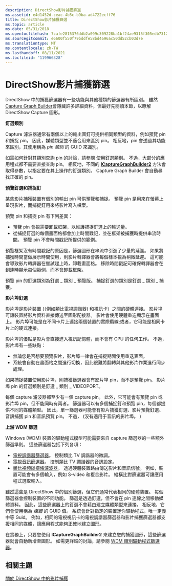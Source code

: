 ```yaml
---
description: DirectShow影片捕獲篩選
ms.assetid: e4d1452d-ceac-4b5c-b9ba-ad4722ecff76
title: DirectShow影片捕獲篩選
ms.topic: article
ms.date: 05/31/2018
ms.openlocfilehash: 7cafe2815376ddb2a099c309228ba1bf24ae9315f305edb7312b88dd1196f82f
ms.sourcegitcommit: e6600f550f79bddfe58bd4696ac50dd52cb03d7e
ms.translationtype: MT
ms.contentlocale: zh-TW
ms.lasthandoff: 08/11/2021
ms.locfileid: "119966328"
---
```

# <a name="directshow-video-capture-filters"></a>DirectShow影片捕獲篩選

DirectShow 中的捕獲篩選器有一些功能與其他種類的篩選器有所區別。 雖然[Capture Graph Builder](capture-graph-builder.md)會隱藏許多詳細資料，但最好先閱讀本節，以瞭解 DirectShow Capture 圖形。

**釘選類別**

Capture 濾波器通常有兩個以上的輸出圖釘可提供相同類型的資料，例如預覽 pin 和捕捉 pin。 因此，媒體類型並不適合用來區別 pin。 相反地，pin 會透過其功能來區別，其使用稱為 *pin 類別* 的 GUID 來識別。

如需如何針對其類別查詢 pin 的討論，請參閱 [使用釘選類別](working-with-pin-categories.md)。 不過，大部分的應用程式都不需要直接查詢 pin。 相反地，不同的 [**ICaptureGraphBuilder2**](/windows/desktop/api/Strmif/nn-strmif-icapturegraphbuilder2) 方法會取得參數，以指定要在其上操作的釘選類別。 Capture Graph Builder 會自動尋找正確的 pin。

**預覽釘選和捕捉釘**

某些影片捕獲裝置有個別的輸出 pin 可供預覽和捕捉。 預覽 pin 是用來在螢幕上呈現影片，而捕捉釘用來將影片寫入檔案。

預覽 pin 和捕捉 pin 有下列差異：

-   預覽 pin 會視需要卸載框架，以維護捕捉釘選上的輸送量。
-   從捕捉釘選的每個畫面格都會加上時間戳記，並在框架被捕獲時提供串流時間。 預覽 pin 不會時間戳記所提供的範例。

預覽框架沒有時間戳記的原因是，篩選圖形在串流中引進了少量的延遲。 如果將捕獲時間當做展示時間使用，則影片轉譯器會將每個樣本視為稍微延遲。 這可能會導致影片轉譯器在嘗試趕上時，卸載畫面格。 移除時間戳記可確保轉譯器會在到達時顯示每個範例，而不會卸載框架。

預覽 pin 的釘選類別為釘選 \_ 類別 \_ 預覽版。 捕捉釘選的類別是釘選 \_ 類別 \_ 捕獲。

**影片埠釘選**

影片埠是影片裝置 (（例如類比電視調諧器) 和視訊卡）之間的硬體連接。 影片埠可讓裝置將影片資料直接傳送至圖形配接器。 影片會使用硬體重迭顯示在畫面上。 影片埠可能是在不同卡片上連接兩個裝置的實際纜線;或者，它可能是相同卡片上的硬式連接。

影片埠的優點是影片會直接進入視訊記憶體，而不會有 CPU 的任何工作。 不過，影片埠有一些缺點：

-   無論您是否想要預覽影片，影片埠一律會在捕捉期間使用重迭表面。
-   系統會自動在畫面格之間進行切換，因此很難將翻轉與其他影片作業進行同步處理。

如果捕捉裝置使用影片埠，則捕獲篩選器會有影片埠 pin，而不是預覽 pin。 影片埠 pin 的釘選類別是釘選 \_ 類別 \_ VIDEOPORT。

每個 capture 濾波器都至少有一個 capture pin。 此外，它可能會有預覽 pin 或影片埠 pin，但不能同時有兩者。 篩選器可以有多個捕捉釘和預覽 pin，每個都提供不同的媒體類型。 因此，單一篩選器可能會有影片捕獲釘選、影片預覽釘選、音訊捕獲 pin 和音訊預覽 pin。 不過， (沒有適用于音訊的影片埠。 ) 

**上游 WDM 篩選**

Windows (WDM) 裝置的驅動程式模型可能需要來自 capture 篩選器的一些額外篩選準則。 這些篩選器包括下列各項：

-   [電視調諧器篩選器](tv-tuner-filter.md)。 控制類比 TV 調諧器的微調。
-   [電視音訊篩選器](tv-audio-filter.md)。 控制類比 TV 調諧器的音訊設定。
-   [類比視頻縱橫條濾波器](analog-video-crossbar-filter.md)。 透過硬體裝置路由傳送影片和音訊信號。 例如，裝置可能會有多個輸入，例如 S-video 和複合影片。 縱橫比對篩選器可讓應用程式選取輸入。

雖然這些是 DirectShow 中的個別篩選，但它們通常代表相同的硬體裝置。 每個篩選器會控制裝置的不同功能。 篩選是透過釘選，但不會在 pin 連線之間移動媒體資料。 因此，這些篩選器上的釘選不會藉由建立媒體類型來連接。 相反地，它們會使用稱為 *媒體* 的 GUID 值。 系統會針對指定的裝置迷你驅動程式，唯一定義中等 Guid。 例如，相同的電視視訊卡的電視調諧器篩選器和影片捕獲篩選器都支援相同的媒體，讓應用程式能夠正確地建立圖形。

在實務上，只要您使用 **ICaptureGraphBuilder2** 來建立您的捕獲圖形，這些篩選器就會自動新增至圖形。 如需更詳細的討論，請參閱 [WDM 類別驅動程式篩選器](wdm-class-driver-filters.md)。

## <a name="related-topics"></a>相關主題

<dl> <dt>

[關於 DirectShow 中的影片捕獲](about-video-capture-in-directshow.md)
</dt> </dl>

 

 




